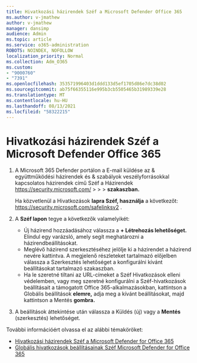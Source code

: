 ```yaml
---
title: Hivatkozási házirendek Széf a Microsoft Defender Office 365
ms.author: v-jmathew
author: v-jmathew
manager: dansimp
audience: Admin
ms.topic: article
ms.service: o365-administration
ROBOTS: NOINDEX, NOFOLLOW
localization_priority: Normal
ms.collection: Adm_O365
ms.custom:
- "9000760"
- "7391"
ms.openlocfilehash: 353571996403d1ddd133d5ef1705d86e7dc38d02
ms.sourcegitcommit: ab75f66355116e995b3cb5505465b31989339e28
ms.translationtype: MT
ms.contentlocale: hu-HU
ms.lasthandoff: 08/13/2021
ms.locfileid: "58322215"
---
```

# <a name="set-up-safe-link-policies-in-microsoft-defender-for-office-365"></a>Hivatkozási házirendek Széf a Microsoft Defender Office 365

1. A Microsoft 365 Defender portálon a E-mail küldése az & együttműködési házirendek és & szabályok veszélyforrásokkal kapcsolatos házirendek című Széf a Házirendek <https://security.microsoft.com/>  \>  \>  \>  **szakaszban.**

   Ha közvetlenül a Hivatkozások **lapra Széf, használja** a következőt: <https://security.microsoft.com/safelinksv2> .

2. A **Széf lapon** tegye a következők valamelyikét:
   - Új házirend hozzáadásához válassza a **+ Létrehozás lehetőséget.** Elindul egy varázsló, amely segít meghatározni a házirendbeállításokat.
   - Meglévő házirend szerkesztéséhez jelölje ki a házirendet a házirend nevére kattintva. A megjelenő részleteket tartalmazó előjelben válassza a Szerkesztés lehetőséget a konfigurálni kívánt beállításokat tartalmazó szakaszban. 
   - Ha le szeretné tiltani az URL-címeket a Széf Hivatkozások elleni védelemben, vagy meg szeretné konfigurálni a Széf-hivatkozások beállításait a támogatott Office 365-alkalmazásokban, kattintson a Globális beállítások **elemre,** adja meg a kívánt beállításokat, majd kattintson a Mentés **gombra.**

3. A beállítások áttekintése után válassza  a Küldés (új) vagy a **Mentés** (szerkesztés) lehetőséget.

További információért olvassa el az alábbi témaköröket:

- [Hivatkozási házirendek Széf a Microsoft Defender for Office 365](https://docs.microsoft.com/microsoft-365/security/office-365-security/set-up-safe-links-policies)
- [Globális hivatkozások beállításainak Széf Microsoft Defender for Office 365](https://docs.microsoft.com/microsoft-365/security/office-365-security/configure-global-settings-for-safe-links)
